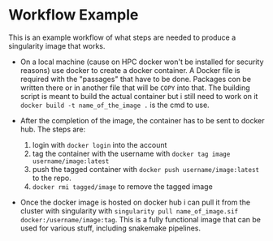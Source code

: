 # Workflow Example

This is an example workflow of what steps are needed to produce a singularity image that works.

* On a local machine (cause on HPC docker won't be installed for security reasons) use docker to create a docker container. A Docker file is required with the "passages" that have to be done. Packages con be written there or in another file that will be `COPY` into that. The building script is meant to build the actual container but i still need to work on it
` docker build -t name_of_the_image .` is the cmd to use.

* After the completion of the image, the container has to be sent to docker hub. The steps are:
	1) login with `docker login` into the account
	2) tag the container with the username with `docker tag image username/image:latest` 
	3) push the tagged container with `docker push username/image:latest` to the repo.
	4) `docker rmi tagged/image` to remove the tagged image

* Once the docker image is hosted on docker hub i can pull it from the cluster with singularity with `singularity pull name_of_image.sif docker:/username/image:tag`. This is a fully functional image that can be used for various stuff, including snakemake pipelines.
